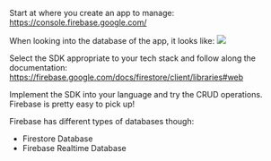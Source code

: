 
Start at where you create an app to manage:
https://console.firebase.google.com/

When looking into the database of the app, it looks like:
![](https://i.imgur.com/F8EHhPi.png)


Select the SDK appropriate to your tech stack and follow along the documentation:
https://firebase.google.com/docs/firestore/client/libraries#web

Implement the SDK into your language and try the CRUD operations. Firebase is pretty easy to pick up!

Firebase has different types of databases though:
- Firestore Database
- Firebase Realtime Database